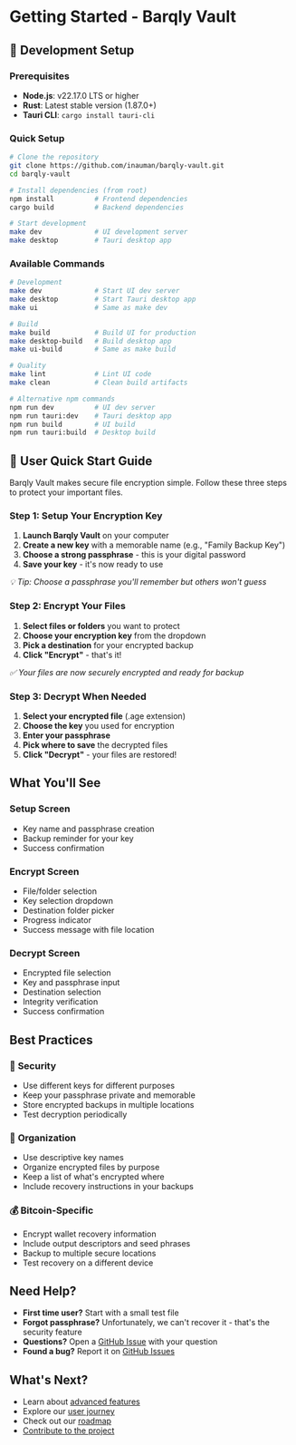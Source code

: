 # Getting Started - Barqly Vault

## 🚀 **Development Setup**

### **Prerequisites**
- **Node.js**: v22.17.0 LTS or higher
- **Rust**: Latest stable version (1.87.0+)
- **Tauri CLI**: `cargo install tauri-cli`

### **Quick Setup**
```bash
# Clone the repository
git clone https://github.com/inauman/barqly-vault.git
cd barqly-vault

# Install dependencies (from root)
npm install          # Frontend dependencies
cargo build          # Backend dependencies

# Start development
make dev             # UI development server
make desktop         # Tauri desktop app
```

### **Available Commands**
```bash
# Development
make dev             # Start UI dev server
make desktop         # Start Tauri desktop app
make ui              # Same as make dev

# Build
make build           # Build UI for production
make desktop-build   # Build desktop app
make ui-build        # Same as make build

# Quality
make lint            # Lint UI code
make clean           # Clean build artifacts

# Alternative npm commands
npm run dev          # UI dev server
npm run tauri:dev    # Tauri desktop app
npm run build        # UI build
npm run tauri:build  # Desktop build
```

## 📱 **User Quick Start Guide**

Barqly Vault makes secure file encryption simple. Follow these three steps to protect your important files.

### Step 1: Setup Your Encryption Key

1. **Launch Barqly Vault** on your computer
2. **Create a new key** with a memorable name (e.g., "Family Backup Key")
3. **Choose a strong passphrase** - this is your digital password
4. **Save your key** - it's now ready to use

*💡 Tip: Choose a passphrase you'll remember but others won't guess*

### Step 2: Encrypt Your Files

1. **Select files or folders** you want to protect
2. **Choose your encryption key** from the dropdown
3. **Pick a destination** for your encrypted backup
4. **Click "Encrypt"** - that's it!

*✅ Your files are now securely encrypted and ready for backup*

### Step 3: Decrypt When Needed

1. **Select your encrypted file** (.age extension)
2. **Choose the key** you used for encryption
3. **Enter your passphrase**
4. **Pick where to save** the decrypted files
5. **Click "Decrypt"** - your files are restored!

## What You'll See

### Setup Screen
- Key name and passphrase creation
- Backup reminder for your key
- Success confirmation

### Encrypt Screen
- File/folder selection
- Key selection dropdown
- Destination folder picker
- Progress indicator
- Success message with file location

### Decrypt Screen
- Encrypted file selection
- Key and passphrase input
- Destination selection
- Integrity verification
- Success confirmation

## Best Practices

### 🔐 **Security**
- Use different keys for different purposes
- Keep your passphrase private and memorable
- Store encrypted backups in multiple locations
- Test decryption periodically

### 📁 **Organization**
- Use descriptive key names
- Organize encrypted files by purpose
- Keep a list of what's encrypted where
- Include recovery instructions in your backups

### 💰 **Bitcoin-Specific**
- Encrypt wallet recovery information
- Include output descriptors and seed phrases
- Backup to multiple secure locations
- Test recovery on a different device

## Need Help?

- **First time user?** Start with a small test file
- **Forgot passphrase?** Unfortunately, we can't recover it - that's the security feature
- **Questions?** Open a [GitHub Issue](https://github.com/inauman/barqly-vault/issues) with your question
- **Found a bug?** Report it on [GitHub Issues](https://github.com/inauman/barqly-vault/issues)

## What's Next?

- Learn about [advanced features](../Product/Features.md)
- Explore our [user journey](../Product/User-Journey.md)
- Check out our [roadmap](../Product/Roadmap.md)
- [Contribute to the project](https://github.com/inauman/barqly-vault/blob/main/CONTRIBUTING.md) 